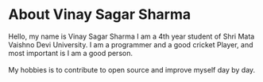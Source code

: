 
 # About Vinay Sagar Sharma

Hello, my name is Vinay Sagar Sharma I am a 4th year student of Shri Mata Vaishno Devi University.
I am a programmer and a good cricket Player, and most important is I am a good person.
<br><br>
My hobbies is to contribute to open source and improve myself day by day.

 
